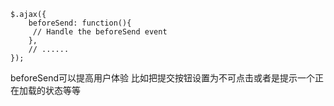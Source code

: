 ```
$.ajax({
    beforeSend: function(){
     // Handle the beforeSend event
    },
    // ......
});
```
beforeSend可以提高用户体验
比如把提交按钮设置为不可点击或者是提示一个正在加载的状态等等